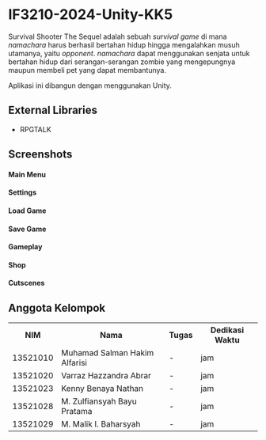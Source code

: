 # IF3210-2024-Unity-KK5

Survival Shooter The Sequel adalah sebuah _survival game_ di mana _namachara_ harus berhasil bertahan hidup hingga mengalahkan musuh utamanya, yaitu _opponent_. _namachara_ dapat menggunakan senjata untuk bertahan hidup dari serangan-serangan zombie yang mengepungnya maupun membeli pet yang dapat membantunya.

Aplikasi ini dibangun dengan menggunakan Unity.

## External Libraries
- RPGTALK

## Screenshots
#### Main Menu
<!-- <img alt="Menu" src="Screenshot/Menu.png" height="200"/> -->

#### Settings
<!-- <img alt="Settings" src="Screenshot/Settings.png" height="200"/> -->

#### Load Game
<!-- <img alt="Load Game" src="Screenshot/Load Game.png" height="200"/> -->

#### Save Game
<!-- <img alt="Load Game" src="Screenshot/Save Game.png" height="200"/> -->

#### Gameplay
<!-- <img alt="Gameplay 1" src="Screenshot/Gameplay 1.png" height="200"/>
<br>
<br>
<img alt="Gameplay 2" src="Screenshot/Gameplay 2.png" height="200"/> -->

#### Shop
<!-- <img alt="Shop 1" src="Screenshot/Shop 1.png" height="200"/>
<br>
<br>
<img alt="Shop 2" src="Screenshot/Shop 2.png" height="200"/> -->


#### Cutscenes
<!-- <img alt="Cutscene 1" src="Screenshot/Cutscene 1.png" height="200"/>
<br>
<br>
<img alt="Cutscene 2" src="Screenshot/Cutscene 2.png" height="200"/>
<br>
<br>
<img alt="Cutscene 3" src="Screenshot/Cutscene 3.png" height="200"/> -->

## Anggota Kelompok
<table>
  <tr>
    <th>NIM</th>
    <th>Nama</th>
    <th>Tugas</th>
    <th>Dedikasi Waktu</th>
  </tr>
  <tr>
    <td>13521010</td>
    <td>Muhamad Salman Hakim Alfarisi</td>
    <td>
      - 
    </td>
    <td> jam</td>
  </tr>
  <tr>
    <td>13521020</td>
    <td>Varraz Hazzandra Abrar</td>
    <td>
      - 
    </td>
    <td> jam</td>
  </tr>
  <tr>
    <td>13521023</td>
    <td>Kenny Benaya Nathan</td>
    <td>
      - 
    </td>
    <td> jam</td>
  </tr>
  <tr>
    <td>13521028</td>
    <td>M. Zulfiansyah Bayu Pratama</td>
    <td>
      - 
    </td>
    <td> jam</td>
  </tr>
  <tr>
    <td>13521029</td>
    <td>M. Malik I. Baharsyah</td>
    <td>
        - 
    </td>
    <td> jam</td>
  </tr>
</table>

